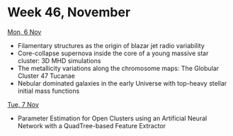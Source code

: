 # Week 46, November
[Mon, 6 Nov](11-November.md#mon-6-nov)
- Filamentary structures as the origin of blazar jet radio variability
- Core-collapse supernova inside the core of a young massive star cluster: 3D MHD simulations
- The metallicity variations along the chromosome maps: The Globular Cluster 47 Tucanae
- Nebular dominated galaxies in the early Universe with top-heavy stellar initial mass functions

[Tue, 7 Nov](11-November.md#tue-7-nov)
- Parameter Estimation for Open Clusters using an Artificial Neural Network with a QuadTree-based Feature Extractor

